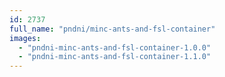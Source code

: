 ```yaml
---
id: 2737
full_name: "pndni/minc-ants-and-fsl-container"
images: 
  - "pndni-minc-ants-and-fsl-container-1.0.0"
  - "pndni-minc-ants-and-fsl-container-1.1.0"
---
```


